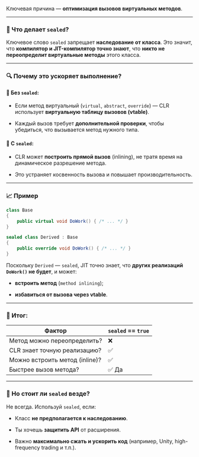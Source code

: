 
Ключевая причина — **оптимизация вызовов виртуальных методов**.

---

### 📌 Что делает `sealed`?

Ключевое слово `sealed` запрещает **наследование от класса**. Это значит, что **компилятор и JIT-компилятор точно знают**, что **никто не переопределит виртуальные методы** этого класса.

---

### 🔍 Почему это ускоряет выполнение?

#### 🔸 Без `sealed`:

- Если метод виртуальный (`virtual`, `abstract`, `override`) — CLR использует **виртуальную таблицу вызовов (vtable)**.
    
- Каждый вызов требует **дополнительной проверки**, чтобы убедиться, что вызывается метод нужного типа.
    

#### 🔸 С `sealed`:

- CLR может **построить прямой вызов** (inlining), не тратя время на динамическое разрешение метода.
    
- Это устраняет косвенность вызова и повышает производительность.
    

---

### 📈 Пример

```csharp
class Base
{
    public virtual void DoWork() { /* ... */ }
}

sealed class Derived : Base
{
    public override void DoWork() { /* ... */ }
}
```

Поскольку `Derived` — `sealed`, JIT точно знает, что **других реализаций `DoWork()` не будет**, и может:

- **встроить метод** (`method inlining`);
    
- **избавиться от вызова через vtable**.
    

---

### 🔧 Итог:

|Фактор|`sealed` == `true`|
|---|---|
|Метод можно переопределить?|❌|
|CLR знает точную реализацию?|✅|
|Можно встроить метод (inline)?|✅|
|Быстрее вызов метода?|✅ Да|

---

### 🧠 Но стоит ли `sealed` везде?

Не всегда. Используй `sealed`, если:

- Класс **не предполагается к наследованию**.
    
- Ты хочешь **защитить API** от расширения.
    
- Важно **максимально сжать и ускорить код** (например, Unity, high-frequency trading и т.п.).